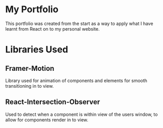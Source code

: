 # My Portfolio

This portfolio was created from the start as a way to apply what I have learnt from React on to my personal website.

# Libraries Used

## Framer-Motion

Library used for animation of components and elements for smooth transitioning in to view.

## React-Intersection-Observer

Used to detect when a component is within view of the users window, to allow for components render in to view.
